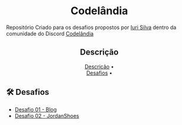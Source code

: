 <h1 align="center">Codelândia</h1>



Repositório Criado para os desafios propostos por <a href="https://github.com/iuricode">Iuri Silva</a> dentro da comunidade do Discord <a href="https://discord.com/invite/QevDJqCzaY">Codelândia</a> 

<h2 align="center">Descrição</h2><a name="descricao"></a>

<p align="center">
    <a href="#descricao">Descricão</a> •
    <br/>
    <a href="#desafios">Desafios</a> •
</p>
<h2><a name="desafios">🛠️ Desafios</a></h2>

- <a href="https://github.com/carlosvinicius-ai/projetos-youtube/tree/master/CODELANDIA/desafio-01%20(blog)">Desafio 01 - Blog</a>
- <a href="https://github.com/carlosvinicius-ai/projetos-youtube/tree/master/CODELANDIA/desafio-02%20(Jordan%20Shoes)">  Desafio 02 - JordanShoes</a>
